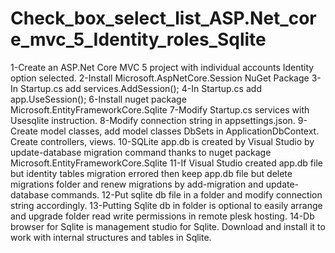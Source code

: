 # Check_box_select_list_ASP.Net_core_mvc_5_Identity_roles_Sqlite

 1-Create an ASP.Net Core MVC 5 project with individual accounts Identity option selected. 
 2-Install Microsoft.AspNetCore.Session NuGet Package 
 3-In Startup.cs add services.AddSession();
 4-In Startup.cs add app.UseSession();
 6-Install nuget package Microsoft.EntityFrameworkCore.Sqlite
 7-Modify Startup.cs services with Usesqlite instruction. 
 8-Modify connection string in appsettings.json.
 9-Create model classes, add model classes DbSets in ApplicationDbContext. Create controllers, views. 
 10-SQLite app.db is created by Visual Studio by update-database migration command thanks to nuget package Microsoft.EntityFrameworkCore.Sqlite 
 11-If Visual Studio created app.db file but identity tables migration errored then keep app.db file but delete migrations folder and renew migrations by add-migration        and update-database commands. 
 12-Put sqlite db file in a folder and modify connection string accordingly. 
 13-Putting Sqlite db in folder is optional to easily arrange and upgrade folder read write permissions in remote plesk hosting. 
 14-Db browser for Sqlite is management studio for Sqlite. Download and install it to work with internal structures and tables in Sqlite.
